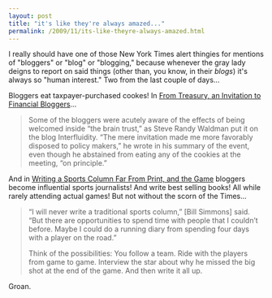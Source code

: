 ```yaml
---
layout: post
title: "it's like they're always amazed..."
permalink: /2009/11/its-like-theyre-always-amazed.html
---
```


I really should have one of those New York Times alert thingies for mentions of "bloggers" or "blog" or "blogging," because whenever the gray lady deigns to report on said things (other than, you know, in their _blogs_) it's always so "human interest." Two from the last couple of days...

Bloggers eat taxpayer-purchased cookes! In [From Treasury, an Invitation to Financial Bloggers](http://www.nytimes.com/2009/11/16/business/media/16blog.html)...

> Some of the bloggers were acutely aware of the effects of being welcomed inside “the brain trust,” as Steve Randy Waldman put it on the blog Interfluidity. “The mere invitation made me more favorably disposed to policy makers,” he wrote in his summary of the event, even though he abstained from eating any of the cookies at the meeting, “on principle.”

And in [Writing a Sports Column Far From Print, and the Game](http://www.nytimes.com/2009/11/16/business/media/16simmons.html) bloggers become influential sports journalists! And write best selling books! All while rarely attending actual games! But not without the scorn of the Times...

> “I will never write a traditional sports column,” \[Bill Simmons\] said. “But there are opportunities to spend time with people that I couldn’t before. Maybe I could do a running diary from spending four days with a player on the road.”
> 
> Think of the possibilities: You follow a team. Ride with the players from game to game. Interview the star about why he missed the big shot at the end of the game. And then write it all up.

Groan.